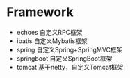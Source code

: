 # Framework

* echoes 自定义RPC框架
* ibatis 自定义Mybatis框架
* spring 自定义Spring+SpringMVC框架
* springboot 自定义SpringBoot框架
* tomcat 基于netty，自定义Tomcat框架
